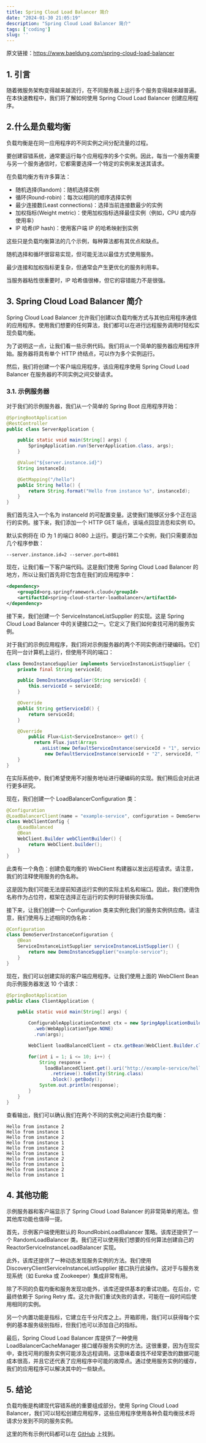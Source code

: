 ```yaml
---
title: Spring Cloud Load Balancer 简介
date: "2024-01-30 21:05:19"
description: "Spring Cloud Load Balancer 简介"
tags: ['coding']
slug: ''
---
```


原文链接：https://www.baeldung.com/spring-cloud-load-balancer

## 1. 引言

随着微服务架构变得越来越流行，在不同服务器上运行多个服务变得越来越普遍。在本快速教程中，我们将了解如何使用 Spring Cloud Load Balancer 创建应用程序。

## 2.什么是负载均衡

负载均衡是在同一应用程序的不同实例之间分配流量的过程。

要创建容错系统，通常要运行每个应用程序的多个实例。因此，每当一个服务需要与另一个服务通信时，它都需要选择一个特定的实例来发送其请求。

在负载均衡方有许多算法：

- 随机选择(Random)：随机选择实例
- 循环(Round-robin)：每次以相同的顺序选择实例
- 最少连接数(Least connections)：选择当前连接数最少的实例
- 加权指标(Weight metric)：使用加权指标选择最佳实例（例如，CPU 或内存使用率）
- IP 哈希(IP hash)：使用客户端 IP 的哈希映射到实例

这些只是负载均衡算法的几个示例，每种算法都有其优点和缺点。

随机选择和循环很容易实现，但可能无法以最佳方式使用服务。

最少连接和加权指标更复杂，但通常会产生更优化的服务利用率。

当服务器粘性很重要时，IP 哈希值很棒，但它的容错能力不是很强。

## 3. Spring Cloud Load Balancer 简介

Spring Cloud Load Balancer 允许我们创建以负载均衡方式与其他应用程序通信的应用程序。使用我们想要的任何算法，我们都可以在进行远程服务调用时轻松实现负载均衡。

为了说明这一点，让我们看一些示例代码。我们将从一个简单的服务器应用程序开始。服务器将具有单个 HTTP 终结点，可以作为多个实例运行。

然后，我们将创建一个客户端应用程序，该应用程序使用 Spring Cloud Load Balancer 在服务器的不同实例之间交替请求。

### 3.1. 示例服务器

对于我们的示例服务器，我们从一个简单的 Spring Boot 应用程序开始：

```java
@SpringBootApplication
@RestController
public class ServerApplication {

    public static void main(String[] args) {
        SpringApplication.run(ServerApplication.class, args);
    }

    @Value("${server.instance.id}")
    String instanceId;

    @GetMapping("/hello")
    public String hello() {
        return String.format("Hello from instance %s", instanceId);
    }
}
```

我们首先注入一个名为 instanceId 的可配置变量。这使我们能够区分多个正在运行的实例。接下来，我们添加一个 HTTP GET 端点，该端点回显消息和实例 ID。

默认实例将在 ID 为 1 的端口 8080 上运行。要运行第二个实例，我们只需要添加几个程序参数：

```shell
--server.instance.id=2 --server.port=8081
```



现在，让我们看一下客户端代码。这是我们使用 Spring Cloud Load Balancer 的地方，所以让我们首先将它包含在我们的应用程序中：

```xml
<dependency>
    <groupId>org.springframework.cloud</groupId>
    <artifactId>spring-cloud-starter-loadbalancer</artifactId>
</dependency>
```

接下来，我们创建一个 ServiceInstanceListSupplier 的实现。这是 Spring Cloud Load Balancer 中的关键接口之一。它定义了我们如何查找可用的服务实例。

对于我们的示例应用程序，我们将对示例服务器的两个不同实例进行硬编码。它们在同一台计算机上运行，但使用不同的端口：

```java
class DemoInstanceSupplier implements ServiceInstanceListSupplier {
    private final String serviceId;

    public DemoInstanceSupplier(String serviceId) {
        this.serviceId = serviceId;
    }

    @Override
    public String getServiceId() {
        return serviceId;
    }

    @Override
        public Flux<List<ServiceInstance>> get() {
          return Flux.just(Arrays
            .asList(new DefaultServiceInstance(serviceId + "1", serviceId, "localhost", 8080, false),
              new DefaultServiceInstance(serviceId + "2", serviceId, "localhost", 8081, false)));
    }
}
```

在实际系统中，我们希望使用不对服务地址进行硬编码的实现。我们稍后会对此进行更多研究。

现在，我们创建一个 LoadBalancerConfiguration 类：

```java
@Configuration
@LoadBalancerClient(name = "example-service", configuration = DemoServerInstanceConfiguration.class)
class WebClientConfig {
    @LoadBalanced
    @Bean
    WebClient.Builder webClientBuilder() {
        return WebClient.builder();
    }
}
```

此类有一个角色：创建负载均衡的 WebClient 构建器以发出远程请求。请注意，我们的注释使用服务的伪名称。



这是因为我们可能无法提前知道运行实例的实际主机名和端口。因此，我们使用伪名称作为占位符，框架在选择正在运行的实例时将替换实际值。



接下来，让我们创建一个 Configuration 类来实例化我们的服务实例供应商。请注意，我们使用与上述相同的伪名称：

```java
@Configuration
class DemoServerInstanceConfiguration {
    @Bean
    ServiceInstanceListSupplier serviceInstanceListSupplier() {
        return new DemoInstanceSupplier("example-service");
    }
}
```

现在，我们可以创建实际的客户端应用程序。让我们使用上面的 WebClient Bean 向示例服务器发送 10 个请求：

```java
@SpringBootApplication
public class ClientApplication {

    public static void main(String[] args) {

        ConfigurableApplicationContext ctx = new SpringApplicationBuilder(ClientApplication.class)
          .web(WebApplicationType.NONE)
          .run(args);

        WebClient loadBalancedClient = ctx.getBean(WebClient.Builder.class).build();

        for(int i = 1; i <= 10; i++) {
            String response =
              loadBalancedClient.get().uri("http://example-service/hello")
                .retrieve().toEntity(String.class)
                .block().getBody();
            System.out.println(response);
        }
    }
}
```

查看输出，我们可以确认我们在两个不同的实例之间进行负载均衡：

```shell
Hello from instance 2
Hello from instance 1
Hello from instance 2
Hello from instance 1
Hello from instance 2
Hello from instance 1
Hello from instance 2
Hello from instance 1
Hello from instance 2
Hello from instance 1
```

## 4. 其他功能

示例服务器和客户端显示了 Spring Cloud Load Balancer 的非常简单的用法。但其他库功能也值得一提。

首先，示例客户端使用默认的 RoundRobinLoadBalancer 策略。该库还提供了一个 RandomLoadBalancer 类。我们还可以使用我们想要的任何算法创建自己的 ReactorServiceInstanceLoadBalancer 实现。

此外，该库还提供了一种动态发现服务实例的方法。我们使用 DiscoveryClientServiceInstanceListSupplier 接口执行此操作。这对于与服务发现系统（如 Eureka 或 Zookeeper）集成非常有用。

除了不同的负载均衡和服务发现功能外，该库还提供基本的重试功能。在后台，它最终依赖于 Spring Retry 库。这允许我们重试失败的请求，可能在一段时间后使用相同的实例。

另一个内置功能是指标，它建立在千分尺库之上。开箱即用，我们可以获得每个实例的基本服务级别指标，但我们也可以添加自己的指标。

最后，Spring Cloud Load Balancer 库提供了一种使用 LoadBalancerCacheManager 接口缓存服务实例的方法。这很重要，因为在现实中，查找可用的服务实例可能涉及远程调用。这意味着查找不经常更改的数据可能成本很高，并且它还代表了应用程序中可能的故障点。通过使用服务实例的缓存，我们的应用程序可以解决其中的一些缺点。

## 5. 结论

负载均衡是构建现代容错系统的重要组成部分。使用 Spring Cloud Load Balancer，我们可以轻松创建应用程序，这些应用程序使用各种负载均衡技术将请求分发到不同的服务实例。



这里的所有示例代码都可以在 [GitHub](https://github.com/eugenp/tutorials/tree/master/spring-cloud-modules/spring-cloud-loadbalancer) 上找到。